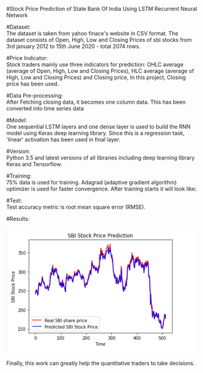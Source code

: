 #Stock Price Prediction of State Bank Of India  Using  LSTM Recurrent Neural Network


#Dataset:  
The dataset is taken from yahoo finace's website in CSV format. The dataset consists of Open, High, Low and Closing Prices of sbi stocks from 3rd january 2012 to 15th June 2020 - total 2074 rows.

#Price Indicator:  
Stock traders mainly use three indicators for prediction: OHLC average (average of Open, High, Low and Closing Prices), HLC average (average of High, Low and Closing Prices) and Closing price, In this project, Closing price  has been used.

#Data Pre-processing:<br />
After Fetching closing data, it becomes one column data. This has been converted into  time series data

#Model:<br />
One sequential LSTM layers  and one dense layer is used to build the RNN model using Keras deep learning library. Since this is a regression task, 'linear' activation has been used in final layer.

#Version:<br />
Python 3.5 and latest versions of all libraries including deep learning library Keras and Tensorflow.

#Training:<br />
75% data is used for training. Adagrad (adaptive gradient algorithm) optimizer is used for faster convergence. After training starts it will look like:


#Test:<br />
Test accuracy metric is root mean square error (RMSE).

#Results:<br />

![Image of Prediction](https://github.com/Meet0067/SBI-share-price-prediction-using-LSTM/blob/master/sbi.PNG)


Finally, this work can greatly help the quantitative traders to take decisions.
